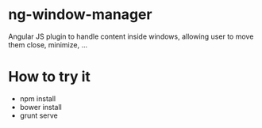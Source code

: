 # ng-window-manager
Angular JS plugin to handle content inside windows, allowing user to move them close, minimize, ...

# How to try it

* npm install
* bower install
* grunt serve
